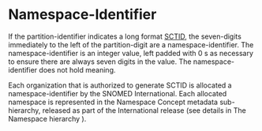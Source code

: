 # Namespace-Identifier

If the partition-identifier indicates a long format [SCTID](../appendices/appendix-b.-specification-reference-information/s/sctid-data-type.md), the seven-digits immediately to the left of the partition-digit are a namespace-identifier. The namespace-identifier is an integer value, left padded with 0 s as necessary to ensure there are always seven digits in the value. The namespace-identifier does not hold meaning.

Each organization that is authorized to generate SCTID is allocated a namespace-identifier by the SNOMED International. Each allocated namespace is represented in the Namespace Concept metadata sub-hierarchy, released as part of the International release (see details in The Namespace hierarchy ).
